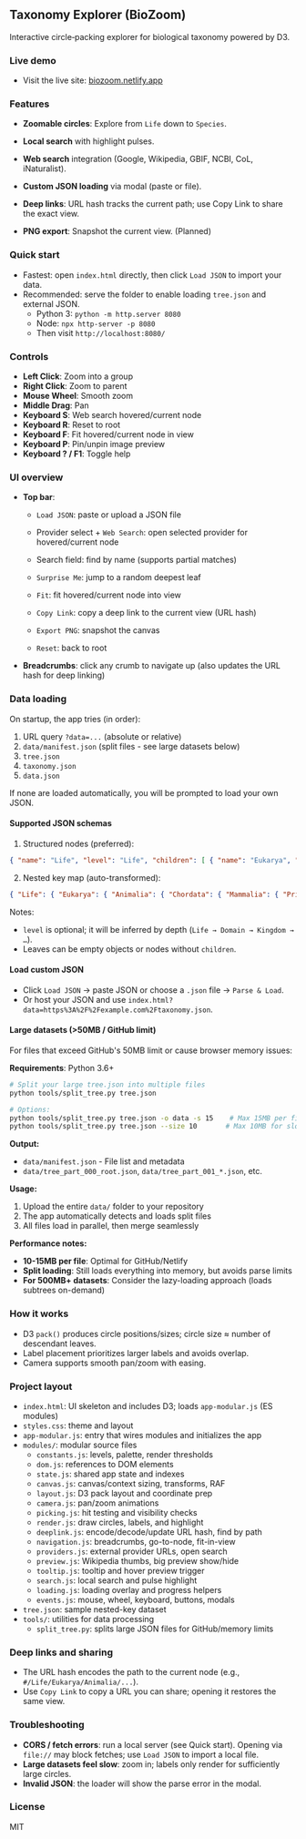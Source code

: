 ## Taxonomy Explorer (BioZoom)

Interactive circle‑packing explorer for biological taxonomy powered by D3.

### Live demo
- Visit the live site: [biozoom.netlify.app](https://biozoom.netlify.app/)

### Features
- **Zoomable circles**: Explore from `Life` down to `Species`.
- **Local search** with highlight pulses.
- **Web search** integration (Google, Wikipedia, GBIF, NCBI, CoL, iNaturalist).
- **Custom JSON loading** via modal (paste or file).
 
- **Deep links**: URL hash tracks the current path; use Copy Link to share the exact view.
- **PNG export**: Snapshot the current view. (Planned)
 

### Quick start
- Fastest: open `index.html` directly, then click `Load JSON` to import your data.
- Recommended: serve the folder to enable loading `tree.json` and external JSON.
  - Python 3: `python -m http.server 8080`
  - Node: `npx http-server -p 8080`
  - Then visit `http://localhost:8080/`

### Controls
- **Left Click**: Zoom into a group
- **Right Click**: Zoom to parent
- **Mouse Wheel**: Smooth zoom
- **Middle Drag**: Pan
- **Keyboard S**: Web search hovered/current node
- **Keyboard R**: Reset to root
- **Keyboard F**: Fit hovered/current node in view
- **Keyboard P**: Pin/unpin image preview
- **Keyboard ? / F1**: Toggle help

### UI overview
- **Top bar**:
  - `Load JSON`: paste or upload a JSON file
  
  - Provider select + `Web Search`: open selected provider for hovered/current node
  - Search field: find by name (supports partial matches)
  - `Surprise Me`: jump to a random deepest leaf
  - `Fit`: fit hovered/current node into view
  - `Copy Link`: copy a deep link to the current view (URL hash)
  - `Export PNG`: snapshot the canvas
  - `Reset`: back to root
- **Breadcrumbs**: click any crumb to navigate up (also updates the URL hash for deep linking)

### Data loading
On startup, the app tries (in order):
1) URL query `?data=...` (absolute or relative)
2) `data/manifest.json` (split files - see large datasets below)
3) `tree.json`
4) `taxonomy.json`
5) `data.json`

If none are loaded automatically, you will be prompted to load your own JSON.

#### Supported JSON schemas
1) Structured nodes (preferred):
```json
{ "name": "Life", "level": "Life", "children": [ { "name": "Eukarya", "children": [...] } ] }
```
2) Nested key map (auto-transformed):
```json
{ "Life": { "Eukarya": { "Animalia": { "Chordata": { "Mammalia": { "Primates": { "Hominidae": { "Homo sapiens": {} }}}}}}} }
```

Notes:
- `level` is optional; it will be inferred by depth (`Life → Domain → Kingdom → …`).
- Leaves can be empty objects or nodes without `children`.

#### Load custom JSON
- Click `Load JSON` → paste JSON or choose a `.json` file → `Parse & Load`.
- Or host your JSON and use `index.html?data=https%3A%2F%2Fexample.com%2Ftaxonomy.json`.

#### Large datasets (>50MB / GitHub limit)
For files that exceed GitHub's 50MB limit or cause browser memory issues:

**Requirements**: Python 3.6+

```bash
# Split your large tree.json into multiple files
python tools/split_tree.py tree.json

# Options:
python tools/split_tree.py tree.json -o data -s 15    # Max 15MB per file (recommended)
python tools/split_tree.py tree.json --size 10       # Max 10MB for slower networks
```

**Output:**
- `data/manifest.json` - File list and metadata  
- `data/tree_part_000_root.json`, `data/tree_part_001_*.json`, etc.

**Usage:**
1. Upload the entire `data/` folder to your repository
2. The app automatically detects and loads split files
3. All files load in parallel, then merge seamlessly

**Performance notes:**
- **10-15MB per file**: Optimal for GitHub/Netlify
- **Split loading**: Still loads everything into memory, but avoids parse limits
- **For 500MB+ datasets**: Consider the lazy-loading approach (loads subtrees on-demand)

### How it works
- D3 `pack()` produces circle positions/sizes; circle size ≈ number of descendant leaves.
- Label placement prioritizes larger labels and avoids overlap.
- Camera supports smooth pan/zoom with easing.

### Project layout
- `index.html`: UI skeleton and includes D3; loads `app-modular.js` (ES modules)
- `styles.css`: theme and layout
- `app-modular.js`: entry that wires modules and initializes the app
- `modules/`: modular source files
  - `constants.js`: levels, palette, render thresholds
  - `dom.js`: references to DOM elements
  - `state.js`: shared app state and indexes
  - `canvas.js`: canvas/context sizing, transforms, RAF
  - `layout.js`: D3 pack layout and coordinate prep
  - `camera.js`: pan/zoom animations
  - `picking.js`: hit testing and visibility checks
  - `render.js`: draw circles, labels, and highlight
  - `deeplink.js`: encode/decode/update URL hash, find by path
  - `navigation.js`: breadcrumbs, go-to-node, fit-in-view
  - `providers.js`: external provider URLs, open search
  - `preview.js`: Wikipedia thumbs, big preview show/hide
  - `tooltip.js`: tooltip and hover preview trigger
  - `search.js`: local search and pulse highlight
  - `loading.js`: loading overlay and progress helpers
  - `events.js`: mouse, wheel, keyboard, buttons, modals
- `tree.json`: sample nested-key dataset
- `tools/`: utilities for data processing
  - `split_tree.py`: splits large JSON files for GitHub/memory limits

### Deep links and sharing
- The URL hash encodes the path to the current node (e.g., `#/Life/Eukarya/Animalia/...`).
- Use `Copy Link` to copy a URL you can share; opening it restores the same view.

### Troubleshooting
- **CORS / fetch errors**: run a local server (see Quick start). Opening via `file://` may block fetches; use `Load JSON` to import a local file.
- **Large datasets feel slow**: zoom in; labels only render for sufficiently large circles.
- **Invalid JSON**: the loader will show the parse error in the modal.

### License
MIT 


